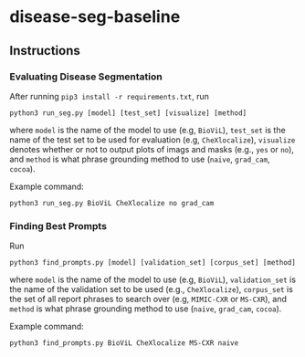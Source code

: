 # disease-seg-baseline

## Instructions

### Evaluating Disease Segmentation

After running `pip3 install -r requirements.txt`, run

```
python3 run_seg.py [model] [test_set] [visualize] [method]
```

where `model` is the name of the model to use (e.g, `BioViL`), `test_set` is the name of the test set to be used for evaluation (e.g, `CheXlocalize`), `visualize` denotes whether or not to output plots of imags and masks (e.g., `yes` or `no`), and `method` is what phrase grounding method to use (`naive`, `grad_cam`, `cocoa`).

Example command:

```
python3 run_seg.py BioViL CheXlocalize no grad_cam
```

### Finding Best Prompts

Run

```
python3 find_prompts.py [model] [validation_set] [corpus_set] [method]
```

where `model` is the name of the model to use (e.g, `BioViL`), `validation_set` is the name of the validation set to be used (e.g., `CheXlocalize`), `corpus_set` is the set of all report phrases to search over (e.g, `MIMIC-CXR` or `MS-CXR`), and `method` is what phrase grounding method to use (`naive`, `grad_cam`, `cocoa`).

Example command:

```
python3 find_prompts.py BioViL CheXlocalize MS-CXR naive
```

<!--
## Results Leaderboard

### TODO (vramesh): Update leaderboard

<table>
    <thead>
        <tr>
            <th>Model</th>
            <th colspan=6>mIoU by Pathology</th>
            <th>Overall mIoU</th>
        </tr>
        <tr>
            <th></th>
            <th>Cardiomegaly</th>
            <th>Edema</th>
            <th>Consolidation</th>
            <th>Atelectasis</th>
            <th>Pneumothorax</th>
            <th>Pleural Effusion</th>
            <th></th>
        </tr>
    </thead>
    <tbody>
    <tr>
            <td>BioViL w/o modifications</td>
            <td>0.0628</td>
            <td>0.0276</td>
            <td>0.0053</td>
        <td>0.0446</td>
        <td>0.0028</td>
        <td>0.0618</td>
        <td>0.0342</td>
        </tr>
        <tr>
            <td>(Associated Prompts)</td>
            <td>Findings suggesting cardiomegaly</td>
            <td>Findings suggesting an edema</td>
            <td>Findings suggesting consolidation</td>
            <td>Findings suggesting atelectasis</td>
            <td>Findings suggesting a pneumothorax</td>
            <td>Findings suggesting pleural effusion</td>
            <td></td>
        </tr>
        <tr>
            <td>BioViL w/ prompts hard-searched over MS-CXR</td>
            <td><strong>0.0785</strong></td>
            <td><strong>0.0519</strong></td>
            <td><strong>0.0623</strong></td>
            <td><strong>0.1533</strong></td>
            <td><strong>0.0064</strong></td>
            <td><strong>0.0724</strong></td>
            <td><strong>0.0708</strong></td>
        </tr>
        <tr>
            <td>(Associated Prompts)</td>
            <td>heart size is enlarged</td>
            <td>interstitial edema is present in the right lower lung</td>
            <td>There is consolidation of bilateral lung bases, left more than right</td>
            <td>probable left pleural effusion with adjacent atelectasis</td>
            <td>there is a left chest tube and small basilar left pneumothorax</td>
            <td>Left mild pleural effusion is unchanged, and low lung volumes persist</td>
            <td></td>
        </tr>
    </tbody>
</table> -->
